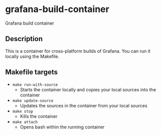 # grafana-build-container
Grafana build container

## Description

This is a container for cross-platform builds of Grafana. You can run it locally using the Makefile.

## Makefile targets

* `make run-with-source`
  - Starts the container locally and copies your local sources into the container
* `make update-source`
  - Updates the sources in the container from your local sources
* `make stop`
  - Kills the container
* `make attach`
  - Opens bash within the running container

